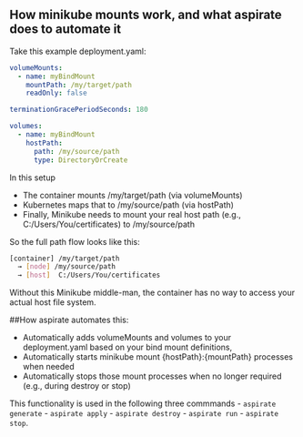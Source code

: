 ## How minikube mounts work, and what aspirate does to automate it

Take this example deployment.yaml:

```yaml
volumeMounts:
  - name: myBindMount
    mountPath: /my/target/path
    readOnly: false

terminationGracePeriodSeconds: 180

volumes:
  - name: myBindMount
    hostPath:
      path: /my/source/path
      type: DirectoryOrCreate
```

In this setup

- The container mounts /my/target/path (via volumeMounts)
- Kubernetes maps that to /my/source/path (via hostPath)
- Finally, Minikube needs to mount your real host path (e.g., C:/Users/You/certificates) to /my/source/path

So the full path flow looks like this:
```bash
[container] /my/target/path 
  → [node] /my/source/path 
  → [host]  C:/Users/You/certificates
```
Without this Minikube middle-man, the container has no way to access your actual host file system.

##How aspirate automates this:
- Automatically adds volumeMounts and volumes to your deployment.yaml based on your bind mount definitions,
- Automatically starts minikube mount {hostPath}:{mountPath} processes when needed
- Automatically stops those mount processes when no longer required (e.g., during destroy or stop)

This functionality is used in the following three commmands - `aspirate generate` - `aspirate apply` - `aspirate destroy` - `aspirate run` - `aspirate stop`. 
